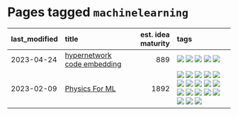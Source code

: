 # Pages tagged `machinelearning`

|last_modified|title|est. idea maturity|tags
|:---|:---|---:|:---|
|2023-04-24|[hypernetwork code embedding](../hypernetwork_embedding_for_code.md)|889|[![](https://img.shields.io/badge/tag-LLM-48fb29)](../tags/LLM.md) [![](https://img.shields.io/badge/tag-embeddings-4db4d2)](../tags/embeddings.md) [![](https://img.shields.io/badge/tag-machinelearning-12eec5)](../tags/machinelearning.md) [![](https://img.shields.io/badge/tag-models-ea1833)](../tags/models.md) [![](https://img.shields.io/badge/tag-nlp-f14da)](../tags/nlp.md)|
|2023-02-09|[Physics For ML](../physics_for_ml.md)|1892|[![](https://img.shields.io/badge/tag-brownianmotion-7c795e)](../tags/brownianmotion.md) [![](https://img.shields.io/badge/tag-curriculum-95bed6)](../tags/curriculum.md) [![](https://img.shields.io/badge/tag-curvature-1743a)](../tags/curvature.md) [![](https://img.shields.io/badge/tag-education-c92725)](../tags/education.md) [![](https://img.shields.io/badge/tag-eigenvectors-43d799)](../tags/eigenvectors.md) [![](https://img.shields.io/badge/tag-gaugetheory-d548d8)](../tags/gaugetheory.md) [![](https://img.shields.io/badge/tag-grouptheory-98b52b)](../tags/grouptheory.md) [![](https://img.shields.io/badge/tag-machinelearning-12eec5)](../tags/machinelearning.md) [![](https://img.shields.io/badge/tag-manifolds-7fe3bd)](../tags/manifolds.md) [![](https://img.shields.io/badge/tag-ode-1dc0d1)](../tags/ode.md) [![](https://img.shields.io/badge/tag-optimization-112e27)](../tags/optimization.md) [![](https://img.shields.io/badge/tag-pde-4d5a4)](../tags/pde.md) [![](https://img.shields.io/badge/tag-physics-e168be)](../tags/physics.md) [![](https://img.shields.io/badge/tag-probabilityfields-96f12e)](../tags/probabilityfields.md) [![](https://img.shields.io/badge/tag-quantummechanics-5e378d)](../tags/quantummechanics.md) [![](https://img.shields.io/badge/tag-relativity-394ee4)](../tags/relativity.md) [![](https://img.shields.io/badge/tag-tensorcalculus-cc5ed7)](../tags/tensorcalculus.md) [![](https://img.shields.io/badge/tag-textbook-dd597e)](../tags/textbook.md)|